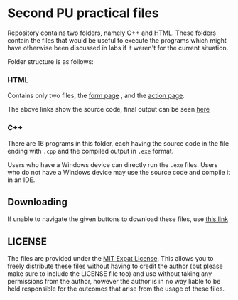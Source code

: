# Second PU practical files

Repository contains two folders, namely C++ and HTML. These folders contain the
 files that would be useful to execute the programs which might have otherwise 
 been discussed in labs if it weren't for the current situation.

Folder structure is as follows:

### HTML
Contains only two files, the [form page](https://github.com/riskycase/pu2-computer/blob/trunk/html/form.html)
, and the [action page](https://github.com/riskycase/pu2-computer/blob/trunk/html/action.html).

The above links show the source code, final output can be seen [here](https://riskycase.github.io/pu2-computer/html/form)

### C++
There are 16 programs in this folder, each having the source code in the file 
ending with `.cpp` and the compiled output in `.exe` format.

Users who have a Windows device can directly run the `.exe` files. Users who 
do not have a Windows device may use the source code and compile it in an IDE.

## Downloading

If unable to navigate the given buttons to download these files, use 
[this link](https://github.com/riskycase/pu2-computer/archive/trunk.zip)

## LICENSE

The files are provided under the [MIT Expat License](https://github.com/riskycase/pu2-computer/blob/trunk/LICENSE).
 This allows you to freely distribute these files without having to credit the 
 author (but please make sure to include the LICENSE file too) and use without 
 taking any permissions from the author, however the author is in no way liable
 to be held responsible for the outcomes that arise from the usage of these
 files.
